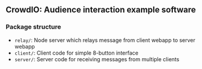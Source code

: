 ## CrowdIO: Audience interaction example software

### Package structure

- `relay/`: Node server which relays message from client webapp to server webapp
- `client/`: Client code for simple 8-button interface
- `server/`: Server code for receiving messages from multiple clients
